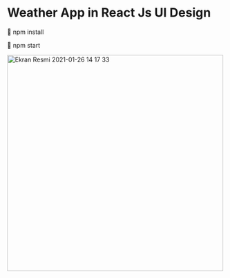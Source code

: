 # Weather App in React Js UI Design

📍 npm install 

📍 npm start 

<div style="display:"flex">
<img  width="500" alt="Ekran Resmi 2021-01-26 14 17 33" src="https://user-images.githubusercontent.com/50197477/105838600-58618b00-5fe1-11eb-8610-54f0bea6aef0.png">
<div/>


